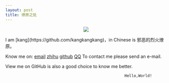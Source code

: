 ```yaml
---
layout: post
title: 燎原之处
---
```


<center>
    <p><img src="/assets/images/ice.jpg" align="center"></p>
</center>
I am [kang](https://github.com/kangkangkang)，in Chinese is 邪恶的烈火燎原。

Know me on:
[email](1650028256@qq.com)
[zhihu](剑指东南)
[github](https://github.com/kangkangkang)
[QQ](1650028256)
To contact me please send an e-mail.

View me on GitHub is also a good choice to know me better.



                                                        Hello,World!
